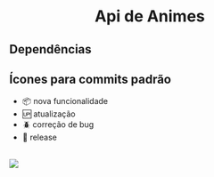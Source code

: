 <h1 align="center">Api de Animes</h1>

## Dependências

## Ícones para commits padrão

- :package: nova funcionalidade
- :up: atualização
- :beetle: correção de bug
- :checkered_flag: release <br/> <br/>

[<img src="https://img.shields.io/badge/linkedin-%230077B5.svg?&style=for-the-badge&logo=linkedin&logoColor=white" />](https://www.linkedin.com/in/nayane-menezes-dev-eng/)
